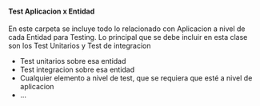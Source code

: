 #### Test Aplicacion x Entidad

En este carpeta se incluye todo lo relacionado con Aplicacion a nivel de cada Entidad para Testing.
Lo principal que se debe incluir en esta clase son los Test Unitarios y Test de integracion

- Test unitarios sobre esa entidad
- Test integracion sobre esa entidad
- Cualquier elemento a nivel de test, que se requiera que esté a nivel de aplicacion
- ...

